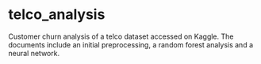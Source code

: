 # telco_analysis

Customer churn analysis of a telco dataset accessed on Kaggle. 
The documents include an initial preprocessing, a random forest analysis and a neural network.

